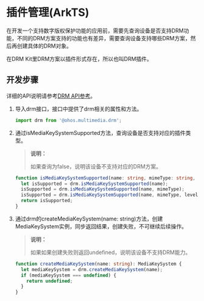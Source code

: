 # 插件管理(ArkTS)

在开发一个支持数字版权保护功能的应用前，需要先查询设备是否支持DRM功能，不同的DRM方案支持的功能也有差异，需要查询设备支持哪些DRM方案，然后再创建具体的DRM对象。

在DRM Kit里DRM方案以插件形式存在，所以也叫DRM插件。

## 开发步骤

详细的API说明请参考[DRM API参考](../reference/apis-drm-kit/js-apis-drm.md)。

1. 导入drm接口，接口中提供了drm相关的属性和方法。

   ```ts
   import drm from '@ohos.multimedia.drm';
   ```

2. 通过isMediaKeySystemSupported方法，查询设备是否支持对应的插件类型。

   > **说明：**
   >
   > 如果查询为false，说明该设备不支持对应的DRM方案。

   ```ts
   function isMediaKeySystemSupported(name: string, mimeType: string, level: ContentProtectionLevel): boolean {
     let isSupported = drm.isMediaKeySystemSupported(name);
     isSupported = drm.isMediaKeySystemSupported(name, mimeType);
     isSupported = drm.isMediaKeySystemSupported(name, mimeType, level);
     return isSupported;
   }
   ```

3. 通过drm的createMediaKeySystem(name: string)方法，创建MediaKeySystem实例，同步返回结果，创建失败，不可继续后续操作。

   > **说明：**
   >
   > 如果如果创建失败则返回undefined，说明该设备不支持DRM能力。

   ```ts
   function createMediaKeySystem(name: string): MediaKeySystem {
     let mediaKeySystem = drm.createMediaKeySystem(name);
     if (mediaKeySystem === undefined) {
       return undefined;
     }
   }
   ```

